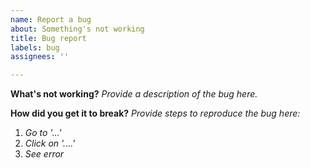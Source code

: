 ```yaml
---
name: Report a bug
about: Something's not working
title: Bug report
labels: bug
assignees: ''

---
```


**What's not working?**
_Provide a description of the bug here._

**How did you get it to break?**
_Provide steps to reproduce the bug here:_
1. _Go to '...'_
2. _Click on '....'_
3. _See error_
